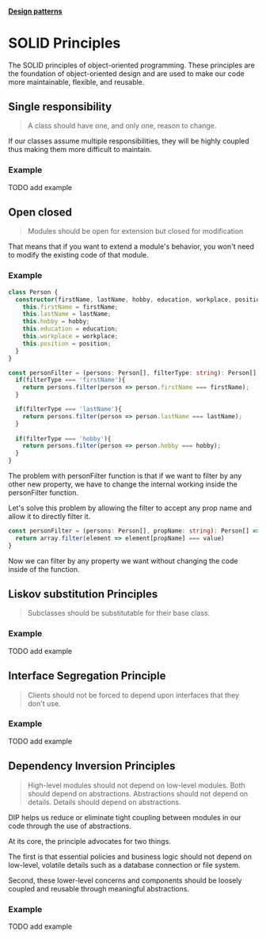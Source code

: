 #### [Design patterns](/design-patterns.md)

# SOLID Principles

The SOLID principles of object-oriented programming. These principles are the foundation of object-oriented design and are used to make our code more maintainable, flexible, and reusable.

## Single responsibility

> A class should have one, and only one, reason to change.

If our classes assume multiple responsibilities, they will be highly coupled thus making them more difficult to maintain.

### Example

TODO add example

## Open closed

> Modules should be open for extension but closed for modification

That means that if you want to extend a module's behavior, you won't need to modify the existing code of that module.

### Example

```Typescript
class Person {
  constructor(firstName, lastName, hobby, education, workplace, position) {
    this.firstName = firstName;
    this.lastName = lastName;
    this.hobby = hobby;
    this.education = education;
    this.workplace = workplace;
    this.position = position;
  }
}

const personFilter = (persons: Person[], filterType: string): Person[] => {
  if(filterType === 'firstName'){
    return persons.filter(person => person.firstName === firstName);
  }

  if(filterType === 'lastName'){
    return persons.filter(person => person.lastName === lastName);
  }
  
  if(filterType === 'hobby'){
    return persons.filter(person => person.hobby === hobby);
  }
}
```

The problem with personFilter function is that if we want to filter by any other new property, we have to change the internal working inside the personFilter function.

Let's solve this problem by allowing the filter to accept any prop name and allow it to directly filter it.

```Typescript
const personFilter = (persons: Person[], propName: string): Person[] => {
  return array.filter(element => element[propName] === value)
}
```

Now we can filter by any property we want without changing the code inside of the function.

## Liskov substitution Principles

> Subclasses should be substitutable for their base class.

### Example

TODO add example

## Interface Segregation Principle

> Clients should not be forced to depend upon interfaces that they don't use.

### Example

TODO add example

## Dependency Inversion Principles

> High-level modules should not depend on low-level modules. Both should depend on abstractions. Abstractions should not depend on details. Details should depend on abstractions.

DIP helps us reduce or eliminate tight coupling between modules in our code through the use of abstractions.

At its core, the principle advocates for two things.

The first is that essential policies and business logic should not depend on low-level, volatile details such as a database connection or file system.

Second, these lower-level concerns and components should be loosely coupled and reusable through meaningful abstractions.

### Example

TODO add example
